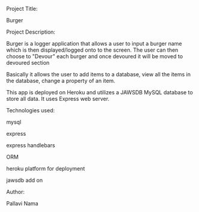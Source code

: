 Project Title:

Burger

Project Description:

Burger is a logger application that allows a user to input a burger name which is then displayed/logged onto to the screen. The user can then choose to "Devour" each burger and once devoured it will be moved to devoured section

Basically it allows the user to add items to a database, view all the items in the database, change a property of an item.

This app is deployed on Heroku and utilizes a JAWSDB MySQL database to store all data. It uses Express web server.

Technologies used:

mysql

express

express handlebars

ORM

heroku platform for deployment

jawsdb add on

Author:

Pallavi Nama